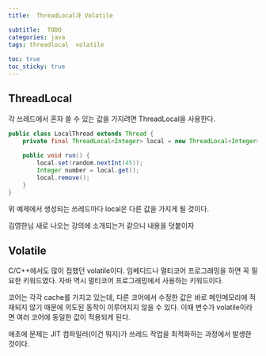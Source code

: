 ```yaml
---
title:  ThreadLocal과 Volatile

subtitle:  TODO
categories: java 
tags: threadlocal  volatile
 
toc: true
toc_sticky: true
---
```


  
  
## ThreadLocal  
각 쓰레드에서 혼자 쓸 수 있는 값을 가지려면 ThreadLocal을 사용한다.  
  
```java  
public class LocalThread extends Thread {  
	private final ThreadLocal<Integer> local = new ThreadLocal<Integer>();  
	  
	public void run() {  
		local.set(random.nextInt(45));  
		Integer number = local.get();  
		local.remove();  
	}  
}  
```  
  
위 예제에서 생성되는 쓰레드마다 local은 다른 값을 가지게 될 것이다.  
  
  
김영한님 새로 나오는 강의에 소개되는거 같으니 내용을 덧붙이자  
  
## Volatile  
C/C++에서도 많이 접했던 volatile이다. 임베디드나 멀티코어 프로그래밍을 하면 꼭 필요한 키워드였다. 자바 역시 멀티코어 프로그래밍에서 사용하는 키워드이다.  
  
코어는 각각 cache를 가지고 있는데, 다른 코어에서 수정한 값은 바로 메인메모리에 적재되지 않기 때문에 의도된 동작이 이루어지지 않을 수 있다. 이때 변수가 volatile이라면 여러 코어에 동일한 값이 적용되게 된다.  
  
애초에 문제는 JIT 컴파일러(이건 뭐지)가 쓰레드 작업을 최적화하는 과정에서 발생한 것이다.  
